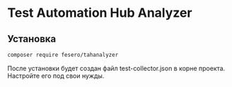 # Test Automation Hub Analyzer

## Установка
```bash
composer require fesero/tahanalyzer
```

После установки будет создан файл test-collector.json в корне проекта.
Настройте его под свои нужды.